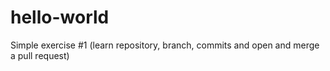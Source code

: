 # hello-world
Simple exercise #1 (learn repository, branch, commits and open and merge a pull request)
